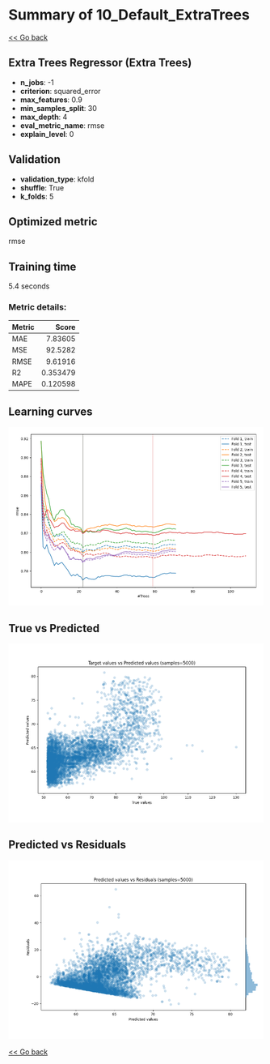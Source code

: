 # Summary of 10_Default_ExtraTrees

[<< Go back](../README.md)


## Extra Trees Regressor (Extra Trees)
- **n_jobs**: -1
- **criterion**: squared_error
- **max_features**: 0.9
- **min_samples_split**: 30
- **max_depth**: 4
- **eval_metric_name**: rmse
- **explain_level**: 0

## Validation
 - **validation_type**: kfold
 - **shuffle**: True
 - **k_folds**: 5

## Optimized metric
rmse

## Training time

5.4 seconds

### Metric details:
| Metric   |     Score |
|:---------|----------:|
| MAE      |  7.83605  |
| MSE      | 92.5282   |
| RMSE     |  9.61916  |
| R2       |  0.353479 |
| MAPE     |  0.120598 |



## Learning curves
![Learning curves](learning_curves.png)
## True vs Predicted

![True vs Predicted](true_vs_predicted.png)


## Predicted vs Residuals

![Predicted vs Residuals](predicted_vs_residuals.png)



[<< Go back](../README.md)
